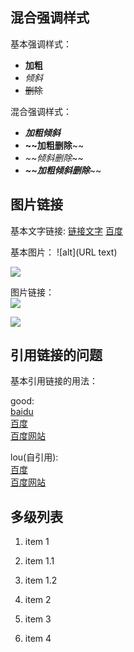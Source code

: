 
## 混合强调样式

基本强调样式：

- **加粗**
- *倾斜*
- ~~删除~~

混合强调样式：

- ***加粗倾斜***
- **~~加粗删除**~~
- *~~倾斜删除*~~
- ***~~加粗倾斜删除***~~

## 图片链接

基本文字链接:
	[链接文字](URL)
[百度](http://www.baidu.com)

基本图片：
	![alt](URL text)
	
![](https://offlintab.firefoxchina.cn/static/img/search/baidu_web.png)

图片链接：  
[![](https://offlintab.firefoxchina.cn/static/img/search/baidu_web.png)](http://www.baidu.com)  

[![][baidu_logo]](baidu)

## 引用链接的问题

基本引用链接的用法：

good:  
[baidu]  
[百度][baidu]  
[百度网站][baidu]

lou(自引用):  
[百度]  
[百度网站]

<!-- 以下是本文中的链接 -->

[baidu]: http://www.baidu.com
[baidu_logo]: https://offlintab.firefoxchina.cn/static/img/search/baidu_web.png
[百度]: http://www.baidu.com
[百度网站]: http://www.baidu.com

## 多级列表

1. item 1
  1. item 1.1
  2. item 1.2
2. item 2


3. item 3
4. item 4
